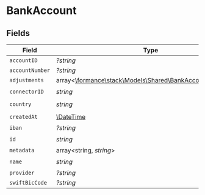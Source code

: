 # BankAccount


## Fields

| Field                                                                                                      | Type                                                                                                       | Required                                                                                                   | Description                                                                                                |
| ---------------------------------------------------------------------------------------------------------- | ---------------------------------------------------------------------------------------------------------- | ---------------------------------------------------------------------------------------------------------- | ---------------------------------------------------------------------------------------------------------- |
| `accountID`                                                                                                | *?string*                                                                                                  | :heavy_minus_sign:                                                                                         | N/A                                                                                                        |
| `accountNumber`                                                                                            | *?string*                                                                                                  | :heavy_minus_sign:                                                                                         | N/A                                                                                                        |
| `adjustments`                                                                                              | array<[\formance\stack\Models\Shared\BankAccountAdjustment](../../Models/Shared/BankAccountAdjustment.md)> | :heavy_minus_sign:                                                                                         | N/A                                                                                                        |
| `connectorID`                                                                                              | *string*                                                                                                   | :heavy_check_mark:                                                                                         | N/A                                                                                                        |
| `country`                                                                                                  | *string*                                                                                                   | :heavy_check_mark:                                                                                         | N/A                                                                                                        |
| `createdAt`                                                                                                | [\DateTime](https://www.php.net/manual/en/class.datetime.php)                                              | :heavy_check_mark:                                                                                         | N/A                                                                                                        |
| `iban`                                                                                                     | *?string*                                                                                                  | :heavy_minus_sign:                                                                                         | N/A                                                                                                        |
| `id`                                                                                                       | *string*                                                                                                   | :heavy_check_mark:                                                                                         | N/A                                                                                                        |
| `metadata`                                                                                                 | array<string, *string*>                                                                                    | :heavy_minus_sign:                                                                                         | N/A                                                                                                        |
| `name`                                                                                                     | *string*                                                                                                   | :heavy_check_mark:                                                                                         | N/A                                                                                                        |
| `provider`                                                                                                 | *?string*                                                                                                  | :heavy_minus_sign:                                                                                         | N/A                                                                                                        |
| `swiftBicCode`                                                                                             | *?string*                                                                                                  | :heavy_minus_sign:                                                                                         | N/A                                                                                                        |